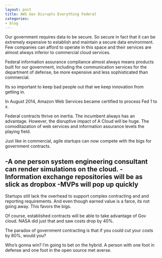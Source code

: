 ```yaml
---
layout: post
title: AWS Gov Disrupts Everything Federal
categories:
- blog
---
```


Our government requires data to be secure. So secure in fact that it can be extremely expensive to establish and maintain a secure data environment. Few companies can afford to operate in this space and their services are almost always inferior to commercial cloud services.  

Federal information assurance compliance almost always means products built for our government, including the communication services for the department of defense,  be more expensive and less sophisticated than commercial.

Its so important to keep bad people out that we keep innovation from getting in.   

In August 2014, Amazon Web Services became certified to process Fed 1 to x.  

Federal contracts thrive on inertia. The incumbent always has an advantage. However, the disruptive impact of A Cloud will be huge.  The comoditazation of web services and information assurance levels the playing field.

Just like in commercial, agile startups can now compete with the bigs for government contracts. 

-A one person system engineering consultant can render simulations on the cloud.
-Information exchange repositories will be as slick as dropbox
-MVPs will pop up quickly
-
 
Startups still lack the overhead to support complex contracting and and reporting requirements. And even though earned value is a farce, its not going away.  This favors the bigs. 

Of course, established contracts will be able to take advantage of Gov cloud. NASA did just that and saw costs drop by 40%.

The paradox of government contracting is that if you could cut your costs by 80%, would you? 

Who’s gonna win? I’m going to bet on the hybrid. A person with one foot in defense and one foot in the open source met averse. 